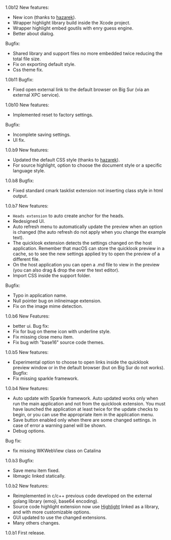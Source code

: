 1.0b12
New features:
- New icon (thanks to [hazarek](https://github.com/hazarek)). 
- Wrapper highlight library build inside the Xcode project.
- Wrapper highlight embed goutils with enry guess engine.
- Better about dialog.

Bugfix:
- Shared library and support files no more embedded twice reducing the total file size.
- Fix on exporting default style.
- Css theme fix.

1.0b11
Bugfix:
- Fixed open external link to the default browser on Big Sur (via an external XPC service).

1.0b10
New features:
- Implemented reset to factory settings.

Bugfix:
- Incomplete saving settings.
- UI fix.

1.0.b9
New features:
- Updated the default CSS style (thanks to [hazarek](https://github.com/hazarek)). 
- For source highlight, option to choose the document style or a specific language style.

1.0.b8
Bugfix:
- Fixed standard cmark tasklist extension not inserting class style in html output.

1.0.b7
New features:
- `Heads extension` to auto create anchor for the heads.
- Redesigned UI. 
- Auto refresh menu to automatically update the preview when an option is changed (the auto refresh do not apply when you change the example text). 
- The quicklook extension detects the settings changed on the host application. Remember that macOS can store the quicklook preview in a cache, so to see the new settings applied try to open the preview of a different file.
- On the host application you can open a .md file to view in the preview (you can also drag & drop the over the text editor).
- Import CSS inside the support folder.

Bugfix:
- Typo in application name.
- Null pointer bug on inlineimage extension.
- Fix on the image mime detection.

1.0.b6
New Features:
- better ui.
Bug fix:
- Fix for bug on theme icon with underline style.
- Fix missing close menu item.
- Fix bug with "base16" source code themes.

1.0.b5
New features:
- Experimental option to choose to open links inside the quicklook preview window or in the default browser (but on Big Sur do not works).
Bugfix:
- Fix missing sparkle framework.

1.0.b4
New features:
- Auto update with Sparkle framework. Auto updated works only when run the main application and not from the quicklook extension. You must have launched the application at least twice for the update checks to begin, or you can use the appropriate item in the application menu.
- Save button enabled only when there are some changed settings. in case of error a warning panel will be shown.
- Debug options.

Bug fix:
- fix missing WKWebView class on Catalina 


1.0.b3
Bugfix:
- Save menu item fixed.
- libmagic linked statically.

1.0.b2
New features:
- Reimplemented in c/c++ previous code developed on the external golang library (emoji, base64 encoding).
- Source code highlight extension now use [Highlight](http://www.andre-simon.de/doku/highlight/en/highlight.php) linked as a library, and with more customizable options.
- GUI updated to use the changed extensions.
- Many others changes.

1.0.b1
First release.
